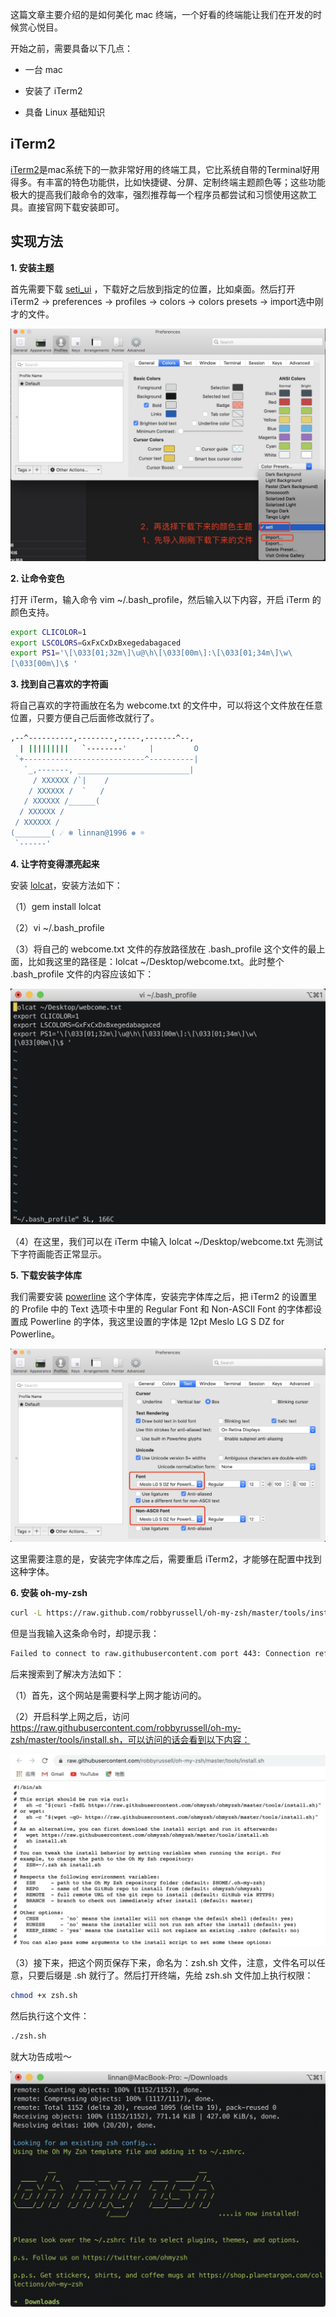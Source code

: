 这篇文章主要介绍的是如何美化 mac 终端，一个好看的终端能让我们在开发的时候赏心悦目。

开始之前，需要具备以下几点：

- 一台 mac
 
- 安装了 iTerm2

- 具备 Linux 基础知识

## iTerm2

[iTerm2](https://www.iterm2.com/)是mac系统下的一款非常好用的终端工具，它比系统自带的Terminal好用得多。有丰富的特色功能供，比如快捷键、分屏、定制终端主题颜色等；这些功能极大的提高我们敲命令的效率，强烈推荐每一个程序员都尝试和习惯使用这款工具。直接官网下载安装即可。

## 实现方法

**1. 安装主题**

首先需要下载 [seti_ui](https://github.com/willmanduffy/seti-iterm) ，下载好之后放到指定的位置，比如桌面。然后打开 iTerm2 -> preferences -> profiles -> colors -> colors presets -> import选中刚才的文件。

![mac](../.vuepress/public/assets/image/mac/mac1.jpg 'mac')

**2. 让命令变色**

打开 iTerm，输入命令 vim ~/.bash_profile，然后输入以下内容，开启 iTerm 的颜色支持。

```sh
export CLICOLOR=1
export LSCOLORS=GxFxCxDxBxegedabagaced
export PS1='\[\033[01;32m\]\u@\h\[\033[00m\]:\[\033[01;34m\]\w\
[\033[00m\]\$ '
```

**3. 找到自己喜欢的字符画**

将自己喜欢的字符画放在名为 webcome.txt 的文件中，可以将这个文件放在任意位置，只要方便自己后面修改就行了。

```sh
,--^----------,--------,-----,-------^--,
  | |||||||||   `--------'     |         O 
 `+---------------------------^----------|
   `_,-------, _________________________| 
     / XXXXXX /`|    /
    / XXXXXX /  `   /
   / XXXXXX /______(
  / XXXXXX /
 / XXXXXX /
(________( ☄ ❄ linnan@1996 ❅ ☼ 
 `------'
```

**4. 让字符变得漂亮起来**

安装 [lolcat](https://github.com/busyloop/lolcat)，安装方法如下：

（1）gem install lolcat

（2）vi ~/.bash_profile

（3）将自己的 webcome.txt 文件的存放路径放在 .bash_profile 这个文件的最上面，比如我这里的路径是：lolcat ~/Desktop/webcome.txt。此时整个 .bash_profile 文件的内容应该如下：

![mac](../.vuepress/public/assets/image/mac/mac2.jpg 'mac')

（4）在这里，我们可以在 iTerm 中输入 lolcat ~/Desktop/webcome.txt 先测试下字符画能否正常显示。

**5. 下载安装字体库**

我们需要安装 [powerline](https://github.com/powerline/fonts) 这个字体库，安装完字体库之后，把 iTerm2 的设置里的 Profile 中的 Text 选项卡中里的 Regular Font 和 Non-ASCII Font 的字体都设置成 Powerline 的字体，我这里设置的字体是 12pt Meslo LG S DZ for Powerline。

![mac](../.vuepress/public/assets/image/mac/mac3.jpg 'mac')

这里需要注意的是，安装完字体库之后，需要重启 iTerm2，才能够在配置中找到这种字体。

**6. 安装 oh-my-zsh**

```sh
curl -L https://raw.github.com/robbyrussell/oh-my-zsh/master/tools/install.sh | sh
```

但是当我输入这条命令时，却提示我：

```sh
Failed to connect to raw.githubusercontent.com port 443: Connection refused
```

后来搜索到了解决方法如下：

（1）首先，这个网站是需要科学上网才能访问的。

（2）开启科学上网之后，访问 https://raw.githubusercontent.com/robbyrussell/oh-my-zsh/master/tools/install.sh，可以访问的话会看到以下内容：

![mac](../.vuepress/public/assets/image/mac/mac4.jpg 'mac')

（3）接下来，把这个网页保存下来，命名为：zsh.sh 文件，注意，文件名可以任意，只要后缀是 .sh 就行了。然后打开终端，先给 zsh.sh 文件加上执行权限：

```sh
chmod +x zsh.sh
```

然后执行这个文件：

```sh
./zsh.sh
```

就大功告成啦～

![mac](../.vuepress/public/assets/image/mac/mac5.jpg 'mac')